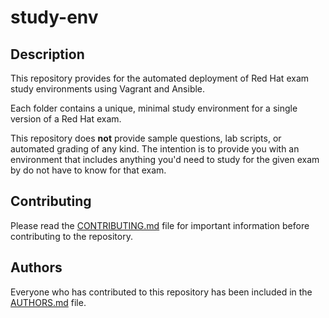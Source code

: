 # study-env

## Description

This repository provides for the automated deployment of Red Hat exam study environments using Vagrant and Ansible.

Each folder contains a unique, minimal study environment for a single version of a Red Hat exam.

This repository does **not** provide sample questions, lab scripts, or automated grading of any kind. The intention is to provide you with an environment that includes anything you'd need to study for the given exam by do not have to know for that exam.

## Contributing

Please read the [CONTRIBUTING.md](CONTRIBUTING.md) file for important information before contributing to the repository.

## Authors

Everyone who has contributed to this repository has been included in the [AUTHORS.md](AUTHORS.md) file.

